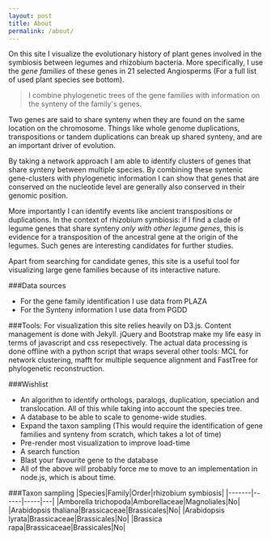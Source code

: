 ```yaml
---
layout: post
title: About
permalink: /about/
---
```


On this site I visualize the evolutionary history of plant genes involved in the symbiosis between legumes and rhizobium bacteria. More specifically, I use the *gene families* of these genes in 21 selected Angiosperms (For a full list of used plant species see bottom).  

> I combine phylogenetic trees of the gene families with information on the synteny of the family's genes. 

Two genes are said to share synteny when they are found on the same location on the chromosome. Things like whole genome duplications, transpositions or tandem duplications can break up shared synteny, and are an important driver of evolution.

By taking a network approach I am able to identify clusters of genes that share synteny between multiple species. By combining these syntenic gene-clusters with phylogenetic information I can show that genes that are conserved on the nucleotide level are generally also conserved in their genomic position.

More importantly I can identify events like ancient transpositions or duplications. In the context of rhizobium symbiosis: if I find a clade of legume genes that share synteny *only with other legume genes*, this is evidence for a transposition of the ancestral gene at the origin of the legumes. Such genes are interesting candidates for further studies.

Apart from searching for candidate genes, this site is a useful tool for visualizing large gene families because of its interactive nature.

###Data sources

* For the gene family identification I use data from PLAZA  
* For the Synteny information I use data from PGDD  

###Tools:
For visualization this site relies heavily on D3.js. Content management is done with Jekyll. jQuery and Bootstrap make my life easy in terms of javascript and css resepectively.
The actual data processing is done offline with a python script that wraps several other tools: MCL for network clustering, mafft for multiple sequence alignment and FastTree for phylogenetic reconstruction.

###Wishlist

* An algorithm to identify orthologs, paralogs, duplication, speciation and translocation. All of this while taking into account the species tree.  
* A database to be able to scale to genome-wide studies.  
* Expand the taxon sampling (This would require the identification of gene families and synteny from scratch, which takes a lot of time)  
* Pre-render most visualization to improve load-time  
* A search function  
* Blast your favourite gene to the database  
* All of the above will probably force me to move to an implementation in node.js, which is about time.  

###Taxon sampling
|Species|Family|Order|rhizobium symbiosis|
|-------|------|-----|---|
|Amborella trichopoda|Amborellaceae|Magnoliales|No|
|Arabidopsis thaliana|Brassicaceae|Brassicales|No|
|Arabidopsis lyrata|Brassicaceae|Brassicales|No|
|Brassica rapa|Brassicaceae|Brassicales|No|






